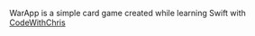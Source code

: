 WarApp is a simple card game created while learning Swift with [CodeWithChris](youtube.com/CodeWithChris)
